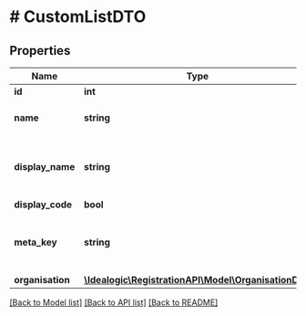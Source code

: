 # # CustomListDTO

## Properties

Name | Type | Description | Notes
------------ | ------------- | ------------- | -------------
**id** | **int** |  | [optional]
**name** | **string** | A unique name for the list. |
**display_name** | **string** | The display name used on-screen or in reports | [optional]
**display_code** | **bool** |  |
**meta_key** | **string** | Meta key to associate values from this list to a Person. | [optional]
**organisation** | [**\Idealogic\RegistrationAPI\Model\OrganisationDTO**](OrganisationDTO.md) |  |

[[Back to Model list]](../../README.md#models) [[Back to API list]](../../README.md#endpoints) [[Back to README]](../../README.md)
